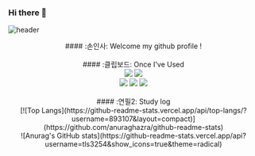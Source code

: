### Hi there 👋

![header](https://capsule-render.vercel.app/api?type=waving&color=timeGradient&text=Welcome%20to%20GitHub%20&animation=twinkling&fontSize=35&fontAlignY=40&fontAlign=70&height=250)
<div align="center">
####  :손인사: Welcome my github profile !
 <br/>
 <br/>
####  :클립보드: Once I've Used
 <br/>
<img src="https://img.shields.io/badge/JAVA-007396?style=for-the-badge&logo=Java&logoColor=white">
<!-- <img src="https://img.shields.io/badge/JavaScript-F7DF1E?style=for-the-badge&logo=JavaScript&logoColor=white"> -->
<img src="https://img.shields.io/badge/Spring-6DB33F?style=for-the-badge&logo=Spring&logoColor=white">
<!-- <img src="https://img.shields.io/badge/HTML5-E34F26?style=for-the-badge&logo=HTML5&logoColor=white">
<img src="https://img.shields.io/badge/CSS3-1572B6?style=for-the-badge&logo=CSS3&logoColor=white">--> <br>
<img src="https://img.shields.io/badge/MySQL-4479A1?style=for-the-badge&logo=MySQL&logoColor=white">
<img src="https://img.shields.io/badge/Oracle-F80000?style=for-the-badge&logo=Oracle&logoColor=white">
<!-- <img src="https://img.shields.io/badge/aws-232F3E?style=for-the-badge&logo=Amazon aws&logoColor=white"> -->
<!-- <img src="https://img.shields.io/badge/Eclipse-2C2255?style=for-the-badge&logo=Eclipse%20IDE&logoColor=white"> -->
<img src="https://img.shields.io/badge/github-181717?style=for-the-badge&logo=github&logoColor=white">
<!-- <img src="https://img.shields.io/badge/VSCode-007ACC?style=for-the-badge&logo=VisualStudioCode&logoColor=white"> -->
   <br/>
   <br/>
#### :연필2: Study log
  <br/>
[![Top Langs](https://github-readme-stats.vercel.app/api/top-langs/?username=893107&layout=compact)](https://github.com/anuraghazra/github-readme-stats)<br>
![Anurag's GitHub stats](https://github-readme-stats.vercel.app/api?username=tls3254&show_icons=true&theme=radical)
</div>

<!--
**jays1144/jays1144** is a ✨ _special_ ✨ repository because its `README.md` (this file) appears on your GitHub profile.

Here are some ideas to get you started:

- 🔭 I’m currently working on ...
- 🌱 I’m currently learning ...
- 👯 I’m looking to collaborate on ...
- 🤔 I’m looking for help with ...
- 💬 Ask me about ...
- 📫 How to reach me: ...
- 😄 Pronouns: ...
- ⚡ Fun fact: ...
-->
